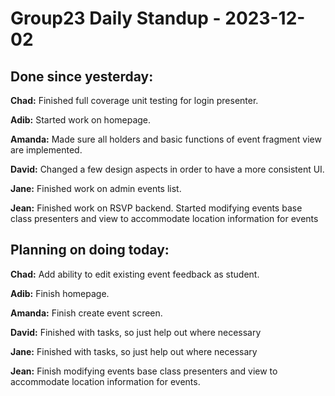 # Group23 Daily Standup - 2023-12-02

## Done since yesterday:

**Chad:** Finished full coverage unit testing for login presenter.

**Adib:** Started work on homepage.

**Amanda:** Made sure all holders and basic functions of event fragment view are implemented.

**David:** Changed a few design aspects in order to have a more consistent UI.

**Jane:** Finished work on admin events list.

**Jean:** Finished work on RSVP backend. Started modifying events base class presenters and view to accommodate location information for events

## Planning on doing today:

**Chad:** Add ability to edit existing event feedback as student.

**Adib:** Finish homepage.

**Amanda:** Finish create event screen.

**David:** Finished with tasks, so just help out where necessary

**Jane:** Finished with tasks, so just help out where necessary

**Jean:** Finish modifying events base class presenters and view to accommodate location information for events.
